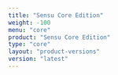 ```yaml
---
title: "Sensu Core Edition"
weight: -100
menu: "core"
product: "Sensu Core Edition"
type: "core"
layout: "product-versions"
version: "latest"
---
```

